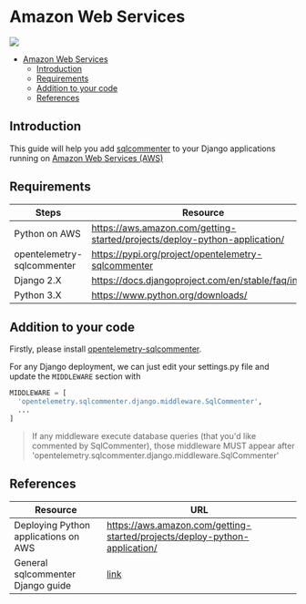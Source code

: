 # Amazon Web Services
![](/opentelemetry-sqlcommenter/images/aws-logo.png)

- [Amazon Web Services](#amazon-web-services)
    - [Introduction](#introduction)
    - [Requirements](#requirements)
    - [Addition to your code](#addition-to-your-code)
    - [References](#references)


## Introduction

This guide will help you add [sqlcommenter](https://github.com/open-telemetry/opentelemetry-sqlcommenter) to your Django applications running on [Amazon Web Services (AWS)](https://aws.amazon.com)

## Requirements

| Steps                     | Resource                                                                   |
| ------------------------- | -------------------------------------------------------------------------- |
| Python on AWS             | <https://aws.amazon.com/getting-started/projects/deploy-python-application/> |
| opentelemetry-sqlcommenter | <https://pypi.org/project/opentelemetry-sqlcommenter>                         |
| Django 2.X                | <https://docs.djangoproject.com/en/stable/faq/install>                       |
| Python 3.X                | <https://www.python.org/downloads/>                                          |

## Addition to your code

Firstly, please install [opentelemetry-sqlcommenter](README.md#installation).

For any Django deployment, we can just edit your settings.py file and update the `MIDDLEWARE` section
with
```python
MIDDLEWARE = [
  'opentelemetry.sqlcommenter.django.middleware.SqlCommenter',
  ...
]
```

>If any middleware execute database queries (that you'd like commented by SqlCommenter), those middleware MUST appear after
'opentelemetry.sqlcommenter.django.middleware.SqlCommenter'

## References

| Resource                             | URL                                                                        |
| ------------------------------------ | -------------------------------------------------------------------------- |
| Deploying Python applications on AWS | <https://aws.amazon.com/getting-started/projects/deploy-python-application/> |
| General sqlcommenter Django guide    | [link](README.md)                                                     |